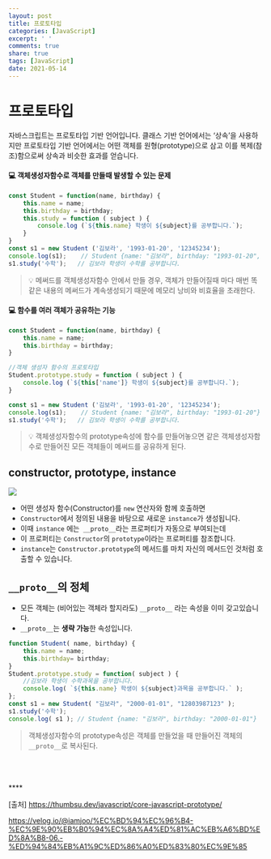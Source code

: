 ```yaml
---
layout: post
title: 프로토타입
categories: [JavaScript]
excerpt: ' '
comments: true
share: true
tags: [JavaScript]
date: 2021-05-14
---
```


# 프로토타입

자바스크립트는 프로토타입 기반 언어입니다.  클래스 기반 언어에서는 ‘상속’을 사용하지만 프로토타입 기반 언어에서는 어떤 객체를 원형(prototype)으로 삼고 이를 복제(참조)함으로써 상속과 비슷한 효과를 얻습니다.



#### 💻 객체생성자함수로 객체를 만들때 발생할 수 있는 문제 

```javascript
const Student = function(name, birthday) {
    this.name = name;
    this.birthday = birthday;
    this.study = function ( subject ) {
        console.log (`${this.name} 학생이 ${subject}를 공부합니다.`);
    }
}
const s1 = new Student ('김보라', '1993-01-20', '12345234');
console.log(s1);    // Student {name: "김보라", birthday: "1993-01-20", study: ƒ}
s1.study('수학');   // 김보라 학생이 수학를 공부합니다.
```

> 💡 메써드를 객체생성자함수 안에서 만들 경우, 객체가 만들어질때 마다 매번 똑같은 내용의 메써드가 계속생성되기 때문에 메모리 낭비와 비효율을 초래한다.



#### 💻 함수를 여러 객체가 공유하는 기능

```javascript
const Student = function(name, birthday) {
    this.name = name;
    this.birthday = birthday;
}

//객체 생성자 함수의 프로토타입
Student.prototype.study = function ( subject ) {
    console.log (`${this['name']} 학생이 ${subject}를 공부합니다.`);
}

const s1 = new Student ('김보라', '1993-01-20', '12345234');
console.log(s1);    // Student {name: "김보라", birthday: "1993-01-20"}
s1.study('수학');   // 김보라 학생이 수학를 공부합니다.
```

> 💡 객체생성자함수의 prototype속성에 함수를 만들어놓으면 같은 객체생성자함수로 만들어진 모든 객체들이 메써드를 공유하게 된다.



## constructor, prototype, instance

![](https://rara-record.github.io/assets/images/Prototype/prototype.png) 

* 어떤 생성자 함수(Constructor)를 `new` 연산자와 함께 호출하면
* `Constructor`에서 정의된 내용을 바탕으로 새로운 `instance`가 생성됩니다.
* 이때 `instance` 에는` __proto__`라는 프로퍼티가 자동으로 부여되는데
* 이 프로퍼티는 `Constructor`의 `prototype`이라는 프로퍼티를 참조합니다.
* `instance`는 `Constructor.prototype`의 메서드를 마치 자신의 메서드인 것처럼 호출할 수 있습니다.



## `__proto__`의 정체

- 모든 객체는 (비어있는 객체라 할지라도) `__proto__` 라는 속성을 이미 갖고있습니다.
- `__proto__`는 **생략 가능**한 속성입니다.

```javascript
function Student( name, birthday) {
	this.name = name;
    this.birthday= birthday;
}
Student.prototype.study = function( subject ) {
    //김보라 학생이 수학과목을 공부합니다.
    console.log( `${this.name} 학생이 ${subject}과목을 공부합니다.` );
};
const s1 = new Student( "김보라", "2000-01-01", "12803987123" );
s1.study('수학');
console.log( s1 ); // Student {name: "김보라", birthday: "2000-01-01"}
```

> 객체생성자함수의 prototype속성은 객체를 만들었을 때 만들어진 객체의 `__proto__`로 복사된다.

<br>
<br>
<br>****


[출처] https://thumbsu.dev/javascript/core-javascript-prototype/

https://velog.io/@iamjoo/%EC%BD%94%EC%96%B4-%EC%9E%90%EB%B0%94%EC%8A%A4%ED%81%AC%EB%A6%BD%ED%8A%B8-06.-%ED%94%84%EB%A1%9C%ED%86%A0%ED%83%80%EC%9E%85